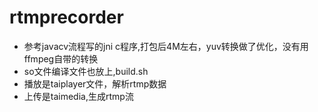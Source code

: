 # rtmprecorder
- 参考javacv流程写的jni c程序,打包后4M左右，yuv转换做了优化，没有用ffmpeg自带的转换
- so文件编译文件也放上,build.sh
- 播放是taiplayer文件，解析rtmp数据
- 上传是taimedia,生成rtmp流

